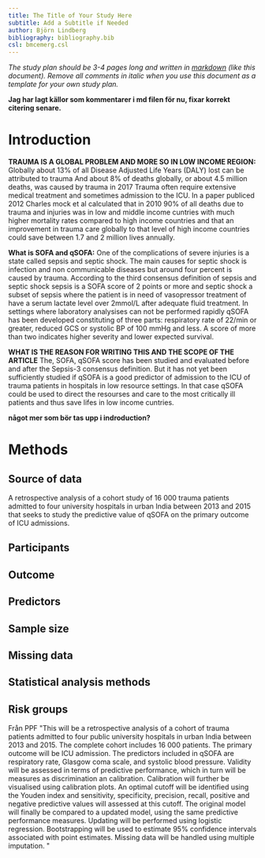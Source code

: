 ```yaml
---
title: The Title of Your Study Here
subtitle: Add a Subtitle if Needed
author: Björn Lindberg
bibliography: bibliography.bib
csl: bmcemerg.csl
---
```


*The study plan should be 3-4 pages long and written in
[markdown](https://rmarkdown.rstudio.com/) (like this
document). Remove all comments in italic when you use this document as
a template for your own study plan.* 

__Jag har lagt källor som kommentarer i md filen för nu, fixar korrekt citering senare.__

Introduction
============

<!-- I don't think you need the subheadings in the study plan, the introduction is too short. You may want to have them in your progress report but that's up to you -->
__TRAUMA IS A GLOBAL PROBLEM AND MORE SO IN LOW INCOME REGION:__ Globally about 13% of all Disease Adjusted Life Years (DALY) lost can be attributed to trauma<!-- I prefer trauma over injuries, and define trauma as the clinical entity composed of both the injury and the body's associated response --> <!--(Global, regional, and national disability-adjusted life-years (DALYs) for 359 diseases and injuries and healthy life expectancy (HALE) for 195 countries and territories, 1990–2017: a systematic analysis for the Global Burden of Disease Study 2017, the lancet)--> And about 8% of deaths globally, or about 4.5 million deaths, was caused by trauma in 2017 <!-- Try to merge these first two sentences --> <!-- https://www.thelancet.com/lancet/visualisations/gbd-compare --> Trauma often require extensive medical treatment and sometimes admission to the ICU<!-- Spell out the first time-->. In a paper publiced 2012 Charles mock et al calculated that in 2010 90% of all deaths due to trauma and injuries was in low and middle income cuntries with much higher mortality rates compared to high income countries and that an improvement in trauma care globally to that level of high income countries could save between 1.7 and 2 million lives annually. <!-- Feels like this should come before the statement about that trauma may require ICU admission --> <!-- (An Estimate of the Number of Lives that Could be Saved through Improvements in Trauma Care Globally, World jurnal of surgery 2012) -->

__What is SOFA and qSOFA:__ One of the complications of severe injuries is a state called sepsis and septic shock. The main causes for septic shock is infection and non communicable diseases but around four percent is caused by trauma. <!-- Global, regional, and national sepsis incidence and mortality, 1990–2017: analysis for the Global Burden of Disease Study, the lancet -->  According to the third consensus definition of sepsis and septic shock sepsis is a SOFA <!-- Spell out --> score of 2 points or more and septic shock a subset of sepsis where the patient is in need of vasopressor treatment of have a serum lactate level over 2mmol/L after adequate fluid treatment. In settings where laboratory analysises can not be performed rapidly qSOFA has been developed constituting of three parts: respiratory rate of 22/min or greater, reduced GCS or systolic BP of 100 mmHg and less. A score of more than two indicates higher severity and lower expected survival.  <!--The Third International Consensus Definitions for Sepsis and Septic Shock (Sepsis-3), JAMA 2016 --> <!-- Developing a New Definition and Assessing New Clinical Criteria for Septic Shock, JAMA 2016 --> <!-- Assessment of Clinical Criteria for Sepsis, JAMA 2016 -->

__WHAT IS THE REASON FOR WRITING THIS AND THE SCOPE OF THE ARTICLE__ The, SOFA, qSOFA score has been studied and evaluated before and after the Sepsis-3 consensus definition. <!-- Has it been studied as a predictor of ICU-admission in non-septic patients in other settings?:-->But it has not yet been sufficiently studied if qSOFA is a good predictor of admission to the ICU of trauma patients in hospitals in low resource settings. In that case qSOFA could be used to direct the resourses and care to the most critically ill patients and thus save lifes in low income cuntries. <!--Källor?? samma som ovan?-->

<!-- End with the aim -->


__något mer som bör tas upp i indroduction?__

<!--*The background/introduction should summarise the scope of the problem,
what is known about the problem, what is not known, what specific
knowledge gap the study is supposed to fill and why this is
important. It should end be stating the aim of the study. The
background should be 4-5 paragraphs long and each paragraph should be
between 3-5 sentences. Strive to make the paragraphs about the same
length.* -->

<!--*bibliography.bib includes an example reference. Add additional
references in that file as bibtex entries and cite as
[@Courvoisier2011].*-->

<!--*bmcemerg.csl is a citation style language file that governs how 
citations and the reference list will be formatted. Leave as it is.* -->

Methods
=======

## Source of data

<!-- 
4a) Describe the study design or source of data (e.g., randomized trial, cohort, or
registry data), separately for the development and validation data sets, if applicable
4b) Specify the key study dates, including start of accrual; end of accrual; and, if
applicable, end of follow-up. 

-->

A retrospective analysis of a cohort study of 16 000 trauma patients admitted to four university hospitals in urban India between 2013 and 2015 that seeks to study the predictive value of qSOFA on the primary outcome of ICU admissions. 

## Participants
<!-- 
5a) Specify key elements of the study setting (e.g., primary care, secondary care,
general population) including number and location of centres. [D;V]
5b) Describe eligibility criteria for participants. [D;V]
5c) Give details of treatments received, if relevant.  [D;V]
-->


## Outcome
<!--
6a) Clearly define the outcome that is predicted by the prediction model, including how
and when assessed. [D;V]
6b) Report any actions to blind assessment of the outcome to be predicted. [D;V]
-->


## Predictors
<!--
7a) Clearly define all predictors used in developing or validating the multivariable
prediction model, including how and when they were measured. [D;V]
7b) Report any actions to blind assessment of predictors for the outcome and other
predictors. [D;V]
-->


## Sample size
<!--
8) Explain how the study size was arrived at [D;V]
-->


## Missing data
<!--
9) Describe how missing data were handled (e.g., complete-case analysis, single
imputation, multiple imputation) with details of any imputation method. [D;V]

-->


## Statistical analysis methods
<!--
10a) Describe how predictors were handled in the analyses. [D]
10b) Specify type of model, all model-building procedures (including any predictor
selection), and method for internal validation. [D]
10c. For validation, describe how the predictions were calculated. [V]
10d) Specify all measures used to assess model performance and, if relevant, to
compare multiple models [D;V]
10e. Describe any model updating (for example, recalibration) arising from the validation, if done. [V]

-->

## Risk groups
<!--
Item 11. Provide details on how risk groups were created, if done. [D;V]
-->


<!-- Go ahead and add the TRIPOD subheadings. Read for example https://bjssjournals.onlinelibrary.wiley.com/doi/abs/10.1002/bjs.10862 for a description of the cohort-->

Från PPF "This will be a retrospective analysis of a cohort of trauma patients admitted to four public university hospitals in urban India between 2013 and 2015. The complete cohort includes 16 000 patients. The primary outcome will be ICU admission. The predictors included in qSOFA are respiratory rate, Glasgow coma scale, and systolic blood pressure. Validity will be assessed in terms of predictive performance, which in turn will be measures as discrimination an calibration. Calibration will further be visualised using calibration plots. An optimal cutoff will be identified using the Youden index and sensitivity, specificity, precision, recall, positive and negative predictive values will assessed at this cutoff. The original model will finally be compared to a updated model, using the same predictive performance measures. Updating will be performed using logistic regression. Bootstrapping will be used to estimate 95% confidence intervals associated with point estimates. Missing data will be handled using multiple imputation. "


<!--*Refer to the appropriate reporting guideline for details. If you are
developing, updating or validating a clinical prediction model then
use
[TRIPOD](https://www.equator-network.org/reporting-guidelines/tripod-statement/). If
you are conducting an observational study, for example a cohort or
case control study in which you assess associations between some
exposure and an outcome then use
[STROBE](https://www.equator-network.org/reporting-guidelines/strobe/).*-->
